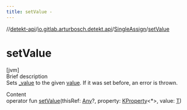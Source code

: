 ```yaml
---
title: setValue -
---
```

//[detekt-api](../../index.md)/[io.gitlab.arturbosch.detekt.api](../index.md)/[SingleAssign](index.md)/[setValue](set-value.md)



# setValue  
[jvm]  
Brief description  
Sets [_value]() to the given [value](). If it was set before, an error is thrown.  
  
  
Content  
operator fun [setValue](set-value.md)(thisRef: [Any](https://kotlinlang.org/api/latest/jvm/stdlib/kotlin/-any/index.html)?, property: [KProperty](https://kotlinlang.org/api/latest/jvm/stdlib/kotlin.reflect/-k-property/index.html)<*>, value: [T](index.md))  




